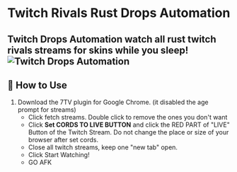 # Twitch Rivals Rust Drops Automation

**Twitch Drops Automation** watch all rust twitch rivals streams for skins while you sleep!
![Twitch Drops Automation](https://cdn.discordapp.com/attachments/797746748558147605/1316406372056956928/image.png?ex=677157f8&is=67700678&hm=e3e04876e08d57301f404b5916bedfe2bd7d6b8e65e58432c108e66614186bce&)
---

## 💾 How to Use
1. Download the 7TV plugin for Google Chrome. (it disabled the age prompt for streams)
   - Click fetch streams. Double click to remove the ones you don't want
   - Click **Set CORDS TO LIVE BUTTON** and click the RED PART of "LIVE" Button of the Twitch Stream. Do not change the place or size of your browser after set cords.
   - Close all twitch streams, keep one "new tab" open.
   - Click Start Watching!
   - GO AFK
